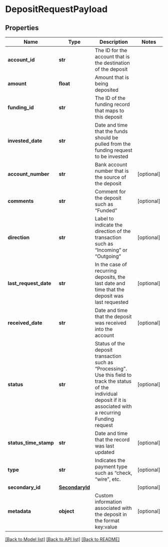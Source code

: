 # DepositRequestPayload

## Properties
Name | Type | Description | Notes
------------ | ------------- | ------------- | -------------
**account_id** | **str** | The ID for the account that is the destination of the deposit | 
**amount** | **float** | Amount that is being deposited | 
**funding_id** | **str** | The ID of the funding record that maps to this deposit | 
**invested_date** | **str** | Date and time that the funds should be pulled from the funding request to be invested | 
**account_number** | **str** | Bank account number that is the source of the deposit | [optional] 
**comments** | **str** | Comment for the deposit such as “Funded” | [optional] 
**direction** | **str** | Label to indicate the direction of the transaction such as “Incoming” or “Outgoing” | [optional] 
**last_request_date** | **str** | In the case of recurring deposits, the last date and time that the deposit was last requested | [optional] 
**received_date** | **str** | Date and time that the deposit was received into the account | [optional] 
**status** | **str** | Status of the deposit transaction such as “Processing”. Use this field to track the status of the individual deposit if it is associated with a recurring Funding request | [optional] 
**status_time_stamp** | **str** | Date and time that the record was last updated | [optional] 
**type** | **str** | Indicates the payment type such as “check, “wire”, etc. | [optional] 
**secondary_id** | [**SecondaryId**](SecondaryId.md) |  | [optional] 
**metadata** | **object** | Custom information associated with the deposit in the format key:value | [optional] 

[[Back to Model list]](../README.md#documentation-for-models) [[Back to API list]](../README.md#documentation-for-api-endpoints) [[Back to README]](../README.md)


